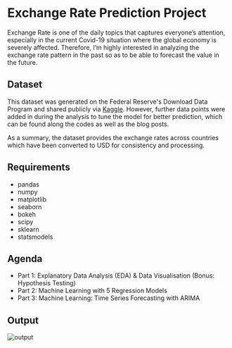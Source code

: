 # Exchange Rate Prediction Project

Exchange Rate is one of the daily topics that captures everyone’s attention, especially in the current Covid-19 situation where the global economy is severely affected. Therefore, I’m highly interested in analyzing the exchange rate pattern in the past so as to be able to forecast the value in the future. 



## Dataset

This dataset was generated on the Federal Reserve's Download Data Program and shared publicly via [Kaggle](https://www.kaggle.com/brunotly/foreign-exchange-rates-per-dollar-20002019). However, further data points were added in during the analysis to tune the model for better prediction, which can be found along the codes as well as the blog posts.

As a summary, the dataset provides the exchange rates across countries which have been converted to USD for consistency and processing. 

## Requirements

* pandas
* numpy
* matplotlib
* seaborn
* bokeh
* scipy
* sklearn
* statsmodels

## Agenda

* Part 1: Explanatory Data Analysis (EDA) & Data Visualisation (Bonus: Hypothesis Testing)
* Part 2: Machine Learning with 5 Regression Models
* Part 3: Machine Learning: Time Series Forecasting with ARIMA

## Output
![output](https://github.com/andrewnguyen07/exchange-rate-prediction/blob/master/exchange%20rate%20prediction%20output.png)

